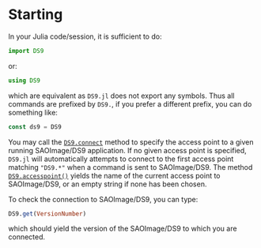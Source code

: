 # Starting

In your Julia code/session, it is sufficient to do:

```julia
import DS9
```
or:

```julia
using DS9
```

which are equivalent as `DS9.jl` does not export any symbols.  Thus all
commands are prefixed by `DS9.`, if you prefer a different prefix, you can do
something like:

```julia
const ds9 = DS9
```

You may call the [`DS9.connect`](@ref) method to specify the access point to a
given running SAOImage/DS9 application.  If no given access point is specified,
`DS9.jl` will automatically attempts to connect to the first access point
matching `"DS9.*"` when a command is sent to SAOImage/DS9.  The method
[`DS9.accesspoint()`](@ref) yields the name of the current access point to
SAOImage/DS9, or an empty string if none has been chosen.

To check the connection to SAOImage/DS9, you can type:

```julia
DS9.get(VersionNumber)
```

which should yield the version of the SAOImage/DS9 to which you are connected.
